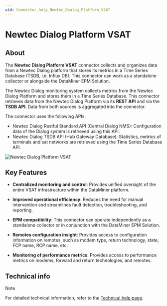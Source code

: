 ```yaml
---
uid: Connector_help_Newtec_Dialog_Platform_VSAT
---
```


# Newtec Dialog Platform VSAT

## About

The **Newtec Dialog Platform VSAT** connector collects and organizes data from a Newtec Dialog platform that stores its metrics in a Time Series Database (TSDB, i.e. Influx DB). This connector can work as a standalone collector or alongside the DataMiner EPM Solution.

The Newtec Dialog monitoring system collects metrics from the Newtec Dialog Platform and stores them in a Time Series Database. This connector retrieves data from the Newtec Dialog Platform via its **REST API** and via the **TSDB API**. Data from both sources is aggregated into the connector.

The connector uses the following APIs:

- Newtec Dialog Restful Standard API (Central Dialog NMS): Configuration data of the Dialog system is retrieved using this API.
- Newtec Dialog TSDB API (Hub Gateway Database): Statistics, metrics of terminals and sat networks are retrieved using the Time Series Database API.

![Newtec Dialog Platform VSAT](~/connector/images/NewtecDialogPlatformVSAT_Overview.png)

## Key Features

- **Centralized monitoring and control**: Provides unified oversight of the entire VSAT infrastructure within the DataMiner platform.

- **Improved operational efficiency**: Reduces the need for manual intervention and streamlines fault detection, troubleshooting, and reporting.

- **EPM compatibility**: This connector can operate independently as a standalone collector or in conjunction with the DataMiner EPM Solution.

- **Remotes configuration insight**: Provides access to configuration information on remotes, such as modem type, return technology, state, FCP name, RCP name, etc.

- **Monitoring of performance metrics**: Provides access to performance metrics on modems, forward and return technologies, and remotes.

## Technical info

> [!NOTE]
> For detailed technical information, refer to the [Technical help page](xref:Connector_help_Newtec_Dialog_Platform_VSAT_Technical).
